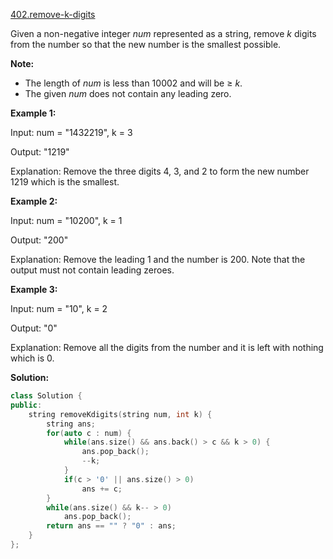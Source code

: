 [402.remove-k-digits](https://leetcode.com/problems/remove-k-digits/)  

Given a non-negative integer _num_ represented as a string, remove _k_ digits from the number so that the new number is the smallest possible.

**Note:**  

*   The length of _num_ is less than 10002 and will be ≥ _k_.
*   The given _num_ does not contain any leading zero.

**Example 1:**

  
Input: num = "1432219", k = 3
  
Output: "1219"
  
Explanation: Remove the three digits 4, 3, and 2 to form the new number 1219 which is the smallest.
  

**Example 2:**

  
Input: num = "10200", k = 1
  
Output: "200"
  
Explanation: Remove the leading 1 and the number is 200. Note that the output must not contain leading zeroes.
  

**Example 3:**

  
Input: num = "10", k = 2
  
Output: "0"
  
Explanation: Remove all the digits from the number and it is left with nothing which is 0.  



**Solution:**  

```cpp
class Solution {
public:
    string removeKdigits(string num, int k) {
        string ans;
        for(auto c : num) {
            while(ans.size() && ans.back() > c && k > 0) {
                ans.pop_back();
                --k;
            }
            if(c > '0' || ans.size() > 0)
                ans += c;
        }
        while(ans.size() && k-- > 0)
            ans.pop_back();
        return ans == "" ? "0" : ans;
    }
};
```
      
